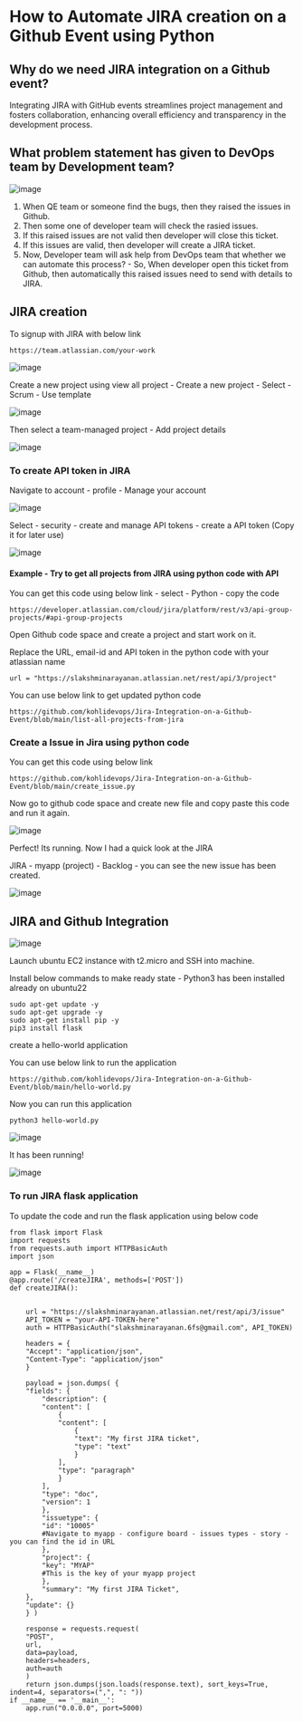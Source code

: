 # How to Automate JIRA creation on a Github Event using Python

## Why do we need JIRA integration on a Github event?

Integrating JIRA with GitHub events streamlines project management and fosters collaboration, enhancing overall efficiency and transparency in the development process.

## What problem statement has given to DevOps team by Development team?

![image](https://github.com/kohlidevops/Jira-Integration-on-a-Github-Event/assets/100069489/1f26e304-d427-4c5d-a369-0e94635aa28d)

1. When QE team or someone find the bugs, then they raised the issues in Github.
2. Then some one of developer team will check the rasied issues.
3. If this raised issues are not valid then developer will close this ticket.
4. If this issues are valid, then developer will create a JIRA ticket.
5. Now, Developer team will ask help from DevOps team that whether we can automate this process? - So, When developer open this ticket from Github, then automatically this raised issues need to send with details to JIRA.

## JIRA creation

To signup with JIRA with below link

```
https://team.atlassian.com/your-work
```

![image](https://github.com/kohlidevops/Jira-Integration-on-a-Github-Event/assets/100069489/8d8670c9-4085-4ca2-b784-ebddc7184b9c)

Create a new project using view all project - Create a new project - Select - Scrum - Use template

![image](https://github.com/kohlidevops/Jira-Integration-on-a-Github-Event/assets/100069489/a2c213d4-b363-436a-84f1-c3c38da0e32c)

Then select a team-managed project - Add project details

![image](https://github.com/kohlidevops/Jira-Integration-on-a-Github-Event/assets/100069489/0c0cf2af-d182-4625-8dd9-e145a4d86691)

### To create API token in JIRA

Navigate to account - profile - Manage your account

![image](https://github.com/kohlidevops/Jira-Integration-on-a-Github-Event/assets/100069489/369cc994-3414-4481-8840-300c601b282e)

Select - security - create and manage API tokens - create a API token (Copy it for later use)

![image](https://github.com/kohlidevops/Jira-Integration-on-a-Github-Event/assets/100069489/2e22fcd7-1ceb-4f92-9ca5-4c7d0e79bd57)

#### Example - Try to get all projects from JIRA using python code with API

You can get this code using below link - select - Python - copy the code

```
https://developer.atlassian.com/cloud/jira/platform/rest/v3/api-group-projects/#api-group-projects
```

Open Github code space and create a project and start work on it.

Replace the URL, email-id and API token in the python code with your atlassian name

```
url = "https://slakshminarayanan.atlassian.net/rest/api/3/project"
```

You can use below link to get updated python code

```
https://github.com/kohlidevops/Jira-Integration-on-a-Github-Event/blob/main/list-all-projects-from-jira
```

### Create a Issue in Jira using python code

You can get this code using below link

```
https://github.com/kohlidevops/Jira-Integration-on-a-Github-Event/blob/main/create_issue.py
```

Now go to github code space and create new file and copy paste this code and run it again.

![image](https://github.com/kohlidevops/Jira-Integration-on-a-Github-Event/assets/100069489/2292737f-8a9f-4ac9-bb5f-d1add4d399d4)

Perfect! Its running. Now I had a quick look at the JIRA

JIRA - myapp (project) - Backlog - you can see the new issue has been created.

![image](https://github.com/kohlidevops/Jira-Integration-on-a-Github-Event/assets/100069489/769d612d-7f82-4ee4-a84c-38a5d97ddae5)

## JIRA and Github Integration

![image](https://github.com/kohlidevops/Jira-Integration-on-a-Github-Event/assets/100069489/f4ec961b-460a-495d-a2f6-624056e10d52)

Launch ubuntu EC2 instance with t2.micro and SSH into machine.

Install below commands to make ready state - Python3 has been installed already on ubuntu22

```
sudo apt-get update -y
sudo apt-get upgrade -y
sudo apt-get install pip -y
pip3 install flask
```

create a hello-world application

You can use below link to run the application

```
https://github.com/kohlidevops/Jira-Integration-on-a-Github-Event/blob/main/hello-world.py
```

Now you can run this application

```
python3 hello-world.py
```

![image](https://github.com/kohlidevops/Jira-Integration-on-a-Github-Event/assets/100069489/82f2eaf6-0907-472a-a072-5c172db4f731)

It has been running!

![image](https://github.com/kohlidevops/Jira-Integration-on-a-Github-Event/assets/100069489/22091b20-b49c-44e1-b510-c2784301e33c)

### To run JIRA flask application

To update the code and run the flask application using below code

```
from flask import Flask
import requests
from requests.auth import HTTPBasicAuth
import json

app = Flask(__name__)
@app.route('/createJIRA', methods=['POST'])
def createJIRA():


    url = "https://slakshminarayanan.atlassian.net/rest/api/3/issue"
    API_TOKEN = "your-API-TOKEN-here"
    auth = HTTPBasicAuth("slakshminarayanan.6fs@gmail.com", API_TOKEN)

    headers = {
    "Accept": "application/json",
    "Content-Type": "application/json"
    }

    payload = json.dumps( {
    "fields": {
        "description": {
        "content": [
            {
            "content": [
                {
                "text": "My first JIRA ticket",
                "type": "text"
                }
            ],
            "type": "paragraph"
            }
        ],
        "type": "doc",
        "version": 1
        },
        "issuetype": {
        "id": "10005"
        #Navigate to myapp - configure board - issues types - story - you can find the id in URL
        },
        "project": {
        "key": "MYAP"
        #This is the key of your myapp project
        },
        "summary": "My first JIRA Ticket",
    },
    "update": {}
    } )

    response = requests.request(
    "POST",
    url,
    data=payload,
    headers=headers,
    auth=auth
    )
    return json.dumps(json.loads(response.text), sort_keys=True, indent=4, separators=(",", ": "))
if __name__ == '__main__':
    app.run("0.0.0.0", port=5000)
```


